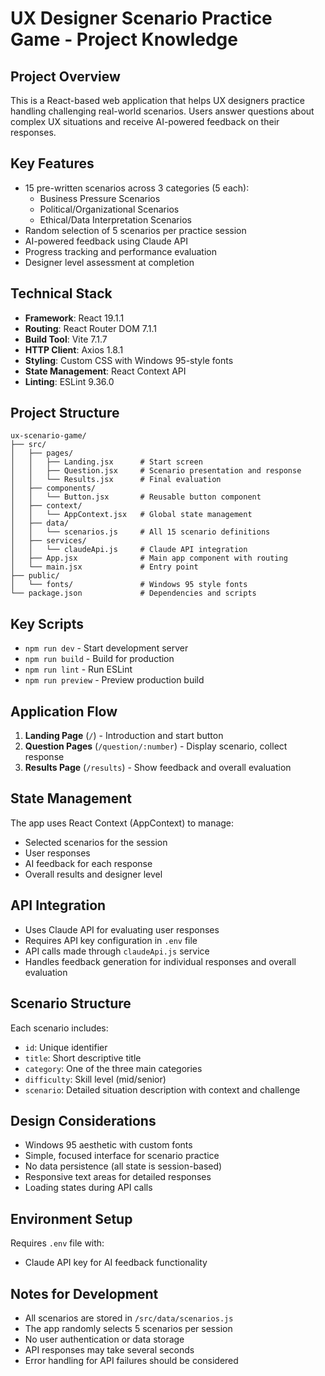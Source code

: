 # UX Designer Scenario Practice Game - Project Knowledge

## Project Overview
This is a React-based web application that helps UX designers practice handling challenging real-world scenarios. Users answer questions about complex UX situations and receive AI-powered feedback on their responses.

## Key Features
- 15 pre-written scenarios across 3 categories (5 each):
  - Business Pressure Scenarios
  - Political/Organizational Scenarios
  - Ethical/Data Interpretation Scenarios
- Random selection of 5 scenarios per practice session
- AI-powered feedback using Claude API
- Progress tracking and performance evaluation
- Designer level assessment at completion

## Technical Stack
- **Framework**: React 19.1.1
- **Routing**: React Router DOM 7.1.1
- **Build Tool**: Vite 7.1.7
- **HTTP Client**: Axios 1.8.1
- **Styling**: Custom CSS with Windows 95-style fonts
- **State Management**: React Context API
- **Linting**: ESLint 9.36.0

## Project Structure
```
ux-scenario-game/
├── src/
│   ├── pages/
│   │   ├── Landing.jsx      # Start screen
│   │   ├── Question.jsx     # Scenario presentation and response
│   │   └── Results.jsx      # Final evaluation
│   ├── components/
│   │   └── Button.jsx       # Reusable button component
│   ├── context/
│   │   └── AppContext.jsx   # Global state management
│   ├── data/
│   │   └── scenarios.js     # All 15 scenario definitions
│   ├── services/
│   │   └── claudeApi.js     # Claude API integration
│   ├── App.jsx              # Main app component with routing
│   └── main.jsx             # Entry point
├── public/
│   └── fonts/               # Windows 95 style fonts
└── package.json             # Dependencies and scripts
```

## Key Scripts
- `npm run dev` - Start development server
- `npm run build` - Build for production
- `npm run lint` - Run ESLint
- `npm run preview` - Preview production build

## Application Flow
1. **Landing Page** (`/`) - Introduction and start button
2. **Question Pages** (`/question/:number`) - Display scenario, collect response
3. **Results Page** (`/results`) - Show feedback and overall evaluation

## State Management
The app uses React Context (AppContext) to manage:
- Selected scenarios for the session
- User responses
- AI feedback for each response
- Overall results and designer level

## API Integration
- Uses Claude API for evaluating user responses
- Requires API key configuration in `.env` file
- API calls made through `claudeApi.js` service
- Handles feedback generation for individual responses and overall evaluation

## Scenario Structure
Each scenario includes:
- `id`: Unique identifier
- `title`: Short descriptive title
- `category`: One of the three main categories
- `difficulty`: Skill level (mid/senior)
- `scenario`: Detailed situation description with context and challenge

## Design Considerations
- Windows 95 aesthetic with custom fonts
- Simple, focused interface for scenario practice
- No data persistence (all state is session-based)
- Responsive text areas for detailed responses
- Loading states during API calls

## Environment Setup
Requires `.env` file with:
- Claude API key for AI feedback functionality

## Notes for Development
- All scenarios are stored in `/src/data/scenarios.js`
- The app randomly selects 5 scenarios per session
- No user authentication or data storage
- API responses may take several seconds
- Error handling for API failures should be considered